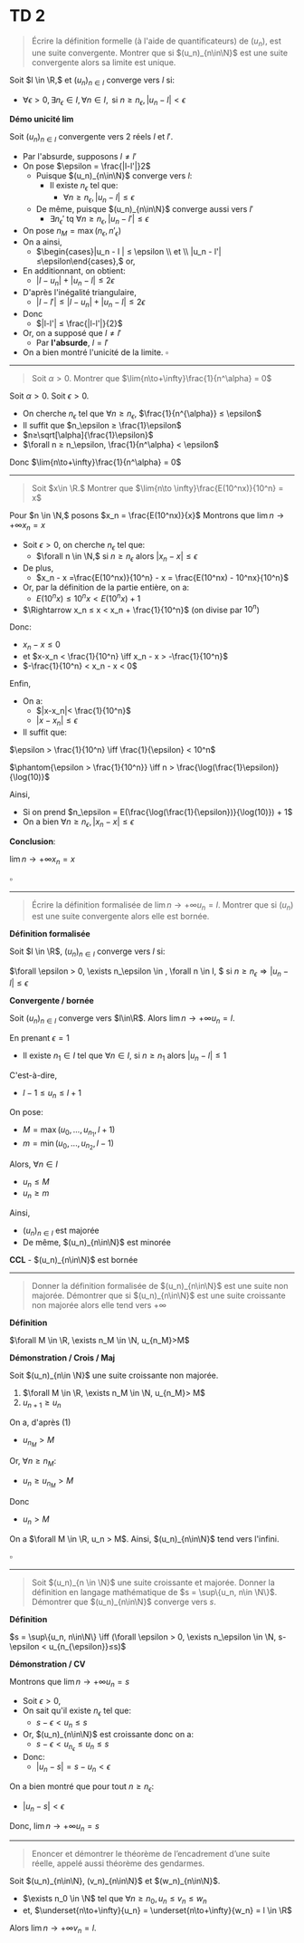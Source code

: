 # TD 2

> Écrire la définition formelle (à l'aide de quantificateurs) de $(u_n),$ est une suite convergente. Montrer que si $(u_n)_{n\in\N}$ est une suite convergente alors sa limite est unique.

Soit $l \in \R,$ et $(u_n)_{n\in I}$ converge vers $l$ si:
- $\forall \epsilon > 0, \exists n_\epsilon \in I, \forall n \in I, \text{ si } n≥ n_\epsilon, |u_n - l| < \epsilon$

__Démo unicité lim__

Soit $(u_n)_{n\in I}$ convergente vers $2$ réels $l$ et $l'$.
- Par l'absurde, supposons $l ≠ l'$
- On pose $\epsilon = \frac{|l-l'|}2$
	- Puisque $(u_n)_{n\in\N}$ converge vers $l$:
	    - Il existe $n_\epsilon$ tel que:
	        - $\forall n ≥ n_\epsilon, |u_n- l| ≤ \epsilon$
	-  De même, puisque $(u_n)_{n\in\N}$ converge aussi vers $l'$
	    - $\exists n_\epsilon'$ tq $\forall n ≥ n_\epsilon, |u_n - l'|≤\epsilon$  
- On pose $n_{M} = \max(n_\epsilon, n'_\epsilon)$
- On a ainsi,
	- $\begin{cases}|u_n - l | ≤ \epsilon \\ et \\ |u_n - l'|≤\epsilon\end{cases},$ or,
- En additionnant, on obtient:
	- $|l-u_n|+|u_n-l| ≤ 2\epsilon$
- D'après l'inégalité triangulaire,
	- $|l-l'| ≤ |l-u_n|+|u_n-l| ≤ 2\epsilon$
- Donc
	- $|l-l'| ≤ \frac{|l-l'|}{2}$
- Or, on a supposé que $l≠l'$
	- Par **l'absurde**, $l = l'$
- On a bien montré l'unicité de la limite.
$\square$

---

> Soit $\alpha > 0$. Montrer que $\lim{n\to+\infty}\frac{1}{n^\alpha} = 0$

Soit $\alpha > 0.$ Soit $\epsilon > 0$.
- On cherche $n_\epsilon$ tel que $\forall n ≥ n_\epsilon$, $\frac{1}{n^{\alpha}} ≤ \epsilon$
- Il suffit que $n_\epsilon ≥ \frac{1}\epsilon$
- $n≥\sqrt[\alpha]{\frac{1}\epsilon}$
- $\forall n ≥ n_\epsilon, \frac{1}{n^\alpha} < \epsilon$

Donc $\lim{n\to+\infty}\frac{1}{n^\alpha} = 0$

---

> Soit $x\in \R.$ Montrer que $\lim{n\to \infty}\frac{E(10^nx)}{10^n} = x$

Pour $n \in \N,$ posons $x_n = \frac{E(10^nx)}{x}$
Montrons que $\lim{n\to+\infty}x_n = x$
- Soit $\epsilon > 0,$ on cherche $n_\epsilon$ tel que:
	- $\forall n \in \N,$ si $n ≥ n_\epsilon$ alors $|x_n - x| ≤ \epsilon$
- De plus,
	- $x_n - x =\frac{E(10^nx)}{10^n} - x = \frac{E(10^nx) - 10^nx}{10^n}$
- Or, par la définition de la partie entière, on a:
	- $E(10^nx) ≤ 10^nx < E(10^nx)+1$
- $\Rightarrow x_n ≤ x < x_n + \frac{1}{10^n}$ (on divise par $10^n$)

Donc:
- $x_n  - x ≤ 0$
- et $x-x_n < \frac{1}{10^n} \iff x_n - x > -\frac{1}{10^n}$
- $-\frac{1}{10^n} < x_n - x < 0$

Enfin,
- On a:
    - $|x-x_n|< \frac{1}{10^n}$ 
    - $|x-x_n|≤\epsilon$
- Il suffit que:

$\epsilon > \frac{1}{10^n} \iff \frac{1}{\epsilon} < 10^n$

$\phantom{\epsilon > \frac{1}{10^n}} \iff n > \frac{\log(\frac{1}\epsilon)}{\log(10)}$

Ainsi, 
- Si on prend $n_\epsilon = E(\frac{\log(\frac{1}{\epsilon})}{\log(10)}) + 1$
- On a bien $\forall n ≥ n_\epsilon, |x_n - x| ≤ \epsilon$

__Conclusion__:

$\lim{n\to+\infty}x_n = x$

$\square$

---

> Écrire la définition formalisée de $\lim{n\to+\infty}u_n=l.$ Montrer que si $(u_n)$ est une suite convergente alors elle est bornée.

__Définition formalisée__

Soit $l \in \R$, $(u_n)_{n\in I}$ converge vers $l$ si:

$\forall \epsilon > 0, \exists n_\epsilon \in \,  \forall n \in I, $ si $n≥ n_\epsilon \Rightarrow |u_n-l|≤\epsilon$

__Convergente / bornée__

Soit $(u_n)_{n\in I}$ converge vers $l\in\R$. Alors $\lim{n\to+\infty}u_n = l$.

En prenant $\epsilon = 1$

- Il existe $n_1 \in I$ tel que $\forall n \in I,$ si $n ≥ n_1$ alors $|u_n - l| ≤ 1$

C'est-à-dire,
- $l-1 ≤ u_n ≤ l+1$

On pose:
- $M = \max(u_0, ..., u_{n_1}, l+1)$
- $m = \min(u_0, ..., u_{n_2}, l-1)$

Alors, $\forall n \in I$
- $u_n ≤ M$
- $u_n ≥ m$

Ainsi,
- $(u_n)_{n\in I}$ est majorée
- De même, $(u_n)_{n\in\N}$ est minorée

**CCL** - $(u_n)_{n\in\N}$ est bornée

---

> Donner la définition formalisée de $(u_n)_{n\in\N}$ est une suite non majorée. Démontrer que si $(u_n)_{n\in\N}$ est une suite croissante non majorée alors elle tend vers $+\infty$

__Définition__

$\forall M \in \R, \exists n_M \in \N, u_{n_M}>M$

__Démonstration / Crois / Maj__

Soit $(u_n)_{n\in \N}$ une suite croissante non majorée.
1. $\forall M \in \R, \exists n_M \in \N, u_{n_M}> M$
2. $u_{n+1} ≥ u_n$

On a, d'après (1)
- $u_{n_M} > M$

Or, $\forall n ≥ n_M$:
- $u_n ≥ u_{n_M} > M$

Donc 
- $u_n > M$


On a $\forall M \in \R, u_n > M$. Ainsi, $(u_n)_{n\in\N}$ tend vers l'infini.

$\square$

---

> Soit $(u_n)_{n \in \N}$ une suite croissante et majorée. Donner la définition en langage mathématique de $s = \sup\{u_n, n\in \N\}$. Démontrer que $(u_n)_{n\in\N}$ converge vers $s$.


__Définition__

$s = \sup\{u_n, n\in\N\} \iff (\forall \epsilon > 0, \exists n_\epsilon \in \N, s-\epsilon < u_{n_{\epsilon}}≤s)$

__Démonstration / CV__

Montrons que $\lim{n\to+\infty}u_n = s$
- Soit $\epsilon > 0$,
- On sait qu'il existe $n_\epsilon$ tel que:
    - $s-\epsilon < u_n ≤ s$ 
- Or, $(u_n)_{n\in\N}$ est croissante donc on a:
    - $s-\epsilon < u_{n_\epsilon} ≤ u_{n} ≤ s$ 
- Donc:
    - $|u_n - s| = s-u_n < \epsilon$  

On a bien montré que pour tout $n ≥ n_\epsilon$:
- $|u_n-s| < \epsilon$ 

Donc, $\lim{n\to+\infty}u_n = s$

---

> Enoncer et démontrer le théorème de l’encadrement d’une suite réelle, appelé  aussi théorème des gendarmes.

Soit $(u_n)_{n\in\N}, (v_n)_{n\in\N}$ et $(w_n)_{n\in\N}$.
- $\exists n_0 \in \N$ tel que $\forall n ≥ n_0, u_n ≤ v_n ≤ w_n$
- et, $\underset{n\to+\infty}{u_n} = \underset{n\to+\infty}{w_n} = l \in \R$

Alors $\lim{n\to+\infty}v_n = l$.
